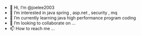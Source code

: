 - 👋 Hi, I’m @joelee2003
- 👀 I’m interested in java spring , asp.net , security , mq
- 🌱 I’m currently learning java high performance program coding
- 💞️ I’m looking to collaborate on ...
- 📫 How to reach me ...

<!---
joelee2003/joelee2003 is a ✨ special ✨ repository because its `README.md` (this file) appears on your GitHub profile.
You can click the Preview link to take a look at your changes.
--->
